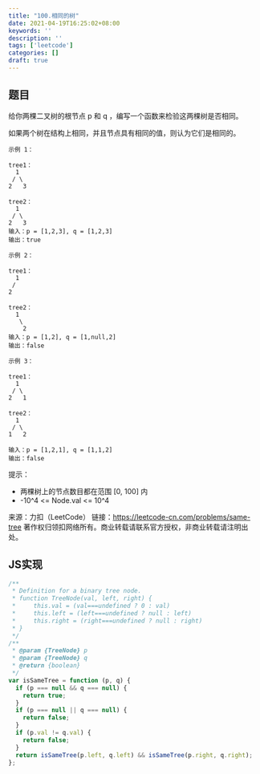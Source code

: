 ```yaml
---
title: "100.相同的树"
date: 2021-04-19T16:25:02+08:00
keywords: ''
description: ''
tags: ['leetcode']
categories: []
draft: true
---
```


## 题目

给你两棵二叉树的根节点 p 和 q ，编写一个函数来检验这两棵树是否相同。

如果两个树在结构上相同，并且节点具有相同的值，则认为它们是相同的。

```
示例 1：

tree1：
  1
 / \ 
2   3

tree2：
  1
 / \ 
2   3
输入：p = [1,2,3], q = [1,2,3]
输出：true

示例 2：

tree1：
  1
 /  
2   

tree2：
  1
   \ 
    2
输入：p = [1,2], q = [1,null,2]
输出：false

示例 3：

tree1：
  1
 / \ 
2   1

tree2：
  1
 / \ 
1   2

输入：p = [1,2,1], q = [1,1,2]
输出：false
```

提示：

- 两棵树上的节点数目都在范围 [0, 100] 内
- -10^4 <= Node.val <= 10^4

来源：力扣（LeetCode）
链接：https://leetcode-cn.com/problems/same-tree
著作权归领扣网络所有。商业转载请联系官方授权，非商业转载请注明出处。


## JS实现

```javascript
/**
 * Definition for a binary tree node.
 * function TreeNode(val, left, right) {
 *     this.val = (val===undefined ? 0 : val)
 *     this.left = (left===undefined ? null : left)
 *     this.right = (right===undefined ? null : right)
 * }
 */
/**
 * @param {TreeNode} p
 * @param {TreeNode} q
 * @return {boolean}
 */
var isSameTree = function (p, q) {
  if (p === null && q === null) {
    return true;
  }
  if (p === null || q === null) {
    return false;
  }
  if (p.val != q.val) {
    return false;
  }
  return isSameTree(p.left, q.left) && isSameTree(p.right, q.right);
};
```
